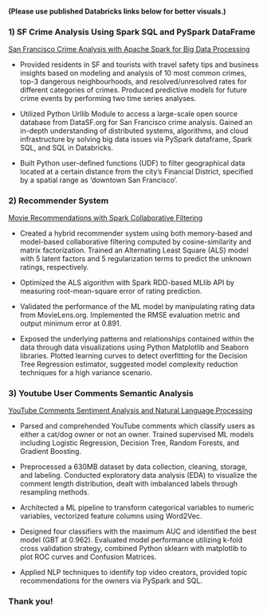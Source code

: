 
#### (Please use published Databricks links below for better visuals.)



### 1) SF Crime Analysis Using Spark SQL and PySpark DataFrame

[San Francisco Crime Analysis with Apache Spark for Big Data Processing](https://databricks-prod-cloudfront.cloud.databricks.com/public/4027ec902e239c93eaaa8714f173bcfc/2266522961450861/3112813335632301/421022585219207/latest.html)

- Provided residents in SF and tourists with travel safety tips and business insights based on modeling and analysis of 10 most common crimes, top-3 dangerous neighbourhoods, and resolved/unresolved rates for different categories of crimes. Produced predictive models for future crime events by performing two time series analyses.

- Utilized Python Urllib Module to access a large-scale open source database from DataSF.org for San Francisco crime analysis. Gained an in-depth understanding of distributed systems, algorithms, and cloud infrastructure by solving big data issues via PySpark dataframe, Spark SQL, and SQL in Databricks.

- Built Python user-defined functions (UDF) to filter geographical data located at a certain distance from the city’s Financial District, specified by a spatial range as ‘downtown San Francisco’.


### 2) Recommender System

[Movie Recommendations with Spark Collaborative Filtering](https://databricks-prod-cloudfront.cloud.databricks.com/public/4027ec902e239c93eaaa8714f173bcfc/2266522961450861/2354609215160139/421022585219207/latest.html)

- Created a hybrid recommender system using both memory-based and model-based collaborative filtering computed by cosine-similarity and matrix factorization. Trained an Alternating Least Square (ALS) model with 5 latent factors and 5 regularization terms to predict the unknown ratings, respectively.

- Optimized the ALS algorithm with Spark RDD-based MLlib API by measuring root-mean-square error of rating prediction.

- Validated the performance of the ML model by manipulating rating data from MovieLens.org. Implemented the RMSE evaluation metric and output minimum error at 0.891.

- Exposed the underlying patterns and relationships contained within the data through data visualizations using Python Matplotlib and Seaborn libraries. Plotted learning curves to detect overfitting for the Decision Tree Regression estimator,  suggested model complexity reduction techniques for a high variance scenario.


### 3) Youtube User Comments Semantic Analysis

[YouTube Comments Sentiment Analysis and Natural Language Processing](https://databricks-prod-cloudfront.cloud.databricks.com/public/4027ec902e239c93eaaa8714f173bcfc/2266522961450861/1462984688696549/421022585219207/latest.html)

- Parsed and comprehended YouTube comments which classify users as either a cat/dog owner or not an owner. Trained supervised ML models including Logistic Regression, Decision Tree, Random Forests, and Gradient Boosting.

- Preprocessed a 630MB dataset by data collection, cleaning, storage, and labeling. Conducted exploratory data analysis (EDA) to visualize the comment length distribution, dealt with imbalanced labels through resampling methods.

- Architected a ML pipeline to transform categorical variables to numeric variables, vectorized feature columns using Word2Vec.

- Designed four classifiers with the maximum AUC and identified the best model (GBT at 0.962). Evaluated model performance utilizing k-fold cross validation strategy, combined Python sklearn with matplotlib to plot ROC curves and Confusion Matrices. 

- Applied NLP techniques to identify top video creators, provided topic recommendations for the owners via PySpark and SQL.



### Thank you!
